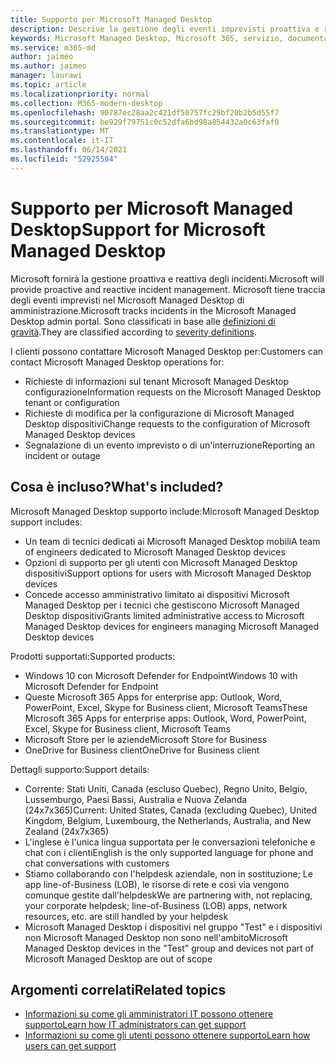 ```yaml
---
title: Supporto per Microsoft Managed Desktop
description: Descrive la gestione degli eventi imprevisti proattiva e reattiva per Microsoft Managed Desktop.
keywords: Microsoft Managed Desktop, Microsoft 365, servizio, documentazione
ms.service: m365-md
author: jaimeo
ms.author: jaimeo
manager: laurawi
ms.topic: article
ms.localizationpriority: normal
ms.collection: M365-modern-desktop
ms.openlocfilehash: 90787ec28aa2c421df50757fc29bf20b2b5d55f7
ms.sourcegitcommit: be929f79751c0c52dfa6bd98a854432a0c63faf0
ms.translationtype: MT
ms.contentlocale: it-IT
ms.lasthandoff: 06/14/2021
ms.locfileid: "52925504"
---
```

# <a name="support-for-microsoft-managed-desktop"></a><span data-ttu-id="93a2b-104">Supporto per Microsoft Managed Desktop</span><span class="sxs-lookup"><span data-stu-id="93a2b-104">Support for Microsoft Managed Desktop</span></span>

<span data-ttu-id="93a2b-105">Microsoft fornirà la gestione proattiva e reattiva degli incidenti.</span><span class="sxs-lookup"><span data-stu-id="93a2b-105">Microsoft will provide proactive and reactive incident management.</span></span> <span data-ttu-id="93a2b-106">Microsoft tiene traccia degli eventi imprevisti nel Microsoft Managed Desktop di amministrazione.</span><span class="sxs-lookup"><span data-stu-id="93a2b-106">Microsoft tracks incidents in the Microsoft Managed Desktop admin portal.</span></span> <span data-ttu-id="93a2b-107">Sono classificati in base alle [definizioni di gravità](../working-with-managed-desktop/admin-support.md#sev).</span><span class="sxs-lookup"><span data-stu-id="93a2b-107">They are classified according to [severity definitions](../working-with-managed-desktop/admin-support.md#sev).</span></span>

<span data-ttu-id="93a2b-108">I clienti possono contattare Microsoft Managed Desktop per:</span><span class="sxs-lookup"><span data-stu-id="93a2b-108">Customers can contact Microsoft Managed Desktop operations for:</span></span>
- <span data-ttu-id="93a2b-109">Richieste di informazioni sul tenant Microsoft Managed Desktop configurazione</span><span class="sxs-lookup"><span data-stu-id="93a2b-109">Information requests on the Microsoft Managed Desktop tenant or configuration</span></span>
- <span data-ttu-id="93a2b-110">Richieste di modifica per la configurazione di Microsoft Managed Desktop dispositivi</span><span class="sxs-lookup"><span data-stu-id="93a2b-110">Change requests to the configuration of Microsoft Managed Desktop devices</span></span>
- <span data-ttu-id="93a2b-111">Segnalazione di un evento imprevisto o di un'interruzione</span><span class="sxs-lookup"><span data-stu-id="93a2b-111">Reporting an incident or outage</span></span>

## <a name="whats-included"></a><span data-ttu-id="93a2b-112">Cosa è incluso?</span><span class="sxs-lookup"><span data-stu-id="93a2b-112">What's included?</span></span>

<span data-ttu-id="93a2b-113">Microsoft Managed Desktop supporto include:</span><span class="sxs-lookup"><span data-stu-id="93a2b-113">Microsoft Managed Desktop support includes:</span></span>

- <span data-ttu-id="93a2b-114">Un team di tecnici dedicati ai Microsoft Managed Desktop mobili</span><span class="sxs-lookup"><span data-stu-id="93a2b-114">A team of engineers dedicated to Microsoft Managed Desktop devices</span></span>
- <span data-ttu-id="93a2b-115">Opzioni di supporto per gli utenti con Microsoft Managed Desktop dispositivi</span><span class="sxs-lookup"><span data-stu-id="93a2b-115">Support options for users with Microsoft Managed Desktop devices</span></span>
- <span data-ttu-id="93a2b-116">Concede accesso amministrativo limitato ai dispositivi Microsoft Managed Desktop per i tecnici che gestiscono Microsoft Managed Desktop dispositivi</span><span class="sxs-lookup"><span data-stu-id="93a2b-116">Grants limited administrative access to Microsoft Managed Desktop devices for engineers managing Microsoft Managed Desktop devices</span></span> 

<span data-ttu-id="93a2b-117">Prodotti supportati:</span><span class="sxs-lookup"><span data-stu-id="93a2b-117">Supported products:</span></span>

- <span data-ttu-id="93a2b-118">Windows 10 con Microsoft Defender for Endpoint</span><span class="sxs-lookup"><span data-stu-id="93a2b-118">Windows 10 with Microsoft Defender for Endpoint</span></span>
- <span data-ttu-id="93a2b-119">Queste Microsoft 365 Apps for enterprise app: Outlook, Word, PowerPoint, Excel, Skype for Business client, Microsoft Teams</span><span class="sxs-lookup"><span data-stu-id="93a2b-119">These Microsoft 365 Apps for enterprise apps: Outlook, Word, PowerPoint, Excel, Skype for Business client, Microsoft Teams</span></span> 
- <span data-ttu-id="93a2b-120">Microsoft Store per le aziende</span><span class="sxs-lookup"><span data-stu-id="93a2b-120">Microsoft Store for Business</span></span> 
- <span data-ttu-id="93a2b-121">OneDrive for Business client</span><span class="sxs-lookup"><span data-stu-id="93a2b-121">OneDrive for Business client</span></span> 

<span data-ttu-id="93a2b-122">Dettagli supporto:</span><span class="sxs-lookup"><span data-stu-id="93a2b-122">Support details:</span></span>

- <span data-ttu-id="93a2b-123">Corrente: Stati Uniti, Canada (escluso Quebec), Regno Unito, Belgio, Lussemburgo, Paesi Bassi, Australia e Nuova Zelanda (24x7x365)</span><span class="sxs-lookup"><span data-stu-id="93a2b-123">Current: United States, Canada (excluding Quebec), United Kingdom, Belgium, Luxembourg, the Netherlands, Australia, and New Zealand (24x7x365)</span></span> 
- <span data-ttu-id="93a2b-124">L'inglese è l'unica lingua supportata per le conversazioni telefoniche e chat con i clienti</span><span class="sxs-lookup"><span data-stu-id="93a2b-124">English is the only supported language for phone and chat conversations with customers</span></span> 
- <span data-ttu-id="93a2b-125">Stiamo collaborando con l'helpdesk aziendale, non in sostituzione; Le app line-of-Business (LOB), le risorse di rete e così via vengono comunque gestite dall'helpdesk</span><span class="sxs-lookup"><span data-stu-id="93a2b-125">We are partnering with, not replacing, your corporate helpdesk; line-of-Business (LOB) apps, network resources, etc. are still handled by your helpdesk</span></span> 
- <span data-ttu-id="93a2b-126">Microsoft Managed Desktop i dispositivi nel gruppo "Test" e i dispositivi non Microsoft Managed Desktop non sono nell'ambito</span><span class="sxs-lookup"><span data-stu-id="93a2b-126">Microsoft Managed Desktop devices in the "Test" group and devices not part of Microsoft Managed Desktop are out of scope</span></span> 


## <a name="related-topics"></a><span data-ttu-id="93a2b-127">Argomenti correlati</span><span class="sxs-lookup"><span data-stu-id="93a2b-127">Related topics</span></span>

- [<span data-ttu-id="93a2b-128">Informazioni su come gli amministratori IT possono ottenere supporto</span><span class="sxs-lookup"><span data-stu-id="93a2b-128">Learn how IT administrators can get support</span></span>](../working-with-managed-desktop/admin-support.md)
- [<span data-ttu-id="93a2b-129">Informazioni su come gli utenti possono ottenere supporto</span><span class="sxs-lookup"><span data-stu-id="93a2b-129">Learn how users can get support</span></span>](../working-with-managed-desktop/end-user-support.md)
